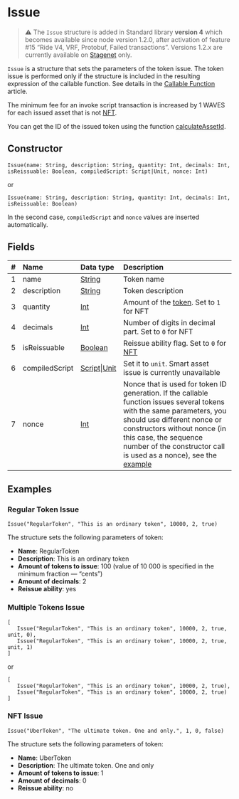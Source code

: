 # Issue

> :warning: The `Issue` structure is added in Standard library **version 4** which becomes available since node version 1.2.0, after activation of feature #15 “Ride V4, VRF, Protobuf, Failed transactions”. Versions 1.2.x are currently available on [Stagenet](/en/blockchain/blockchain-network/stage-network) only.

`Issue` is a structure that sets the parameters of the token issue. The token issue is performed only if the structure is included in the resulting expression of the callable function. See details in the [Callable Function](/eb/ride/functions/callable-function) article.

The minimum fee for an invoke script transaction is increased by 1 WAVES for each issued asset that is not [NFT](/en/blockchain/token/non-fungible-token).

You can get the ID of the issued token using the function [calculateAssetId](/en/ride/functions/built-in-functions/blockchain-functions#calculate).

## Constructor

```ride
Issue(name: String, description: String, quantity: Int, decimals: Int, isReissuable: Boolean, compiledScript: Script|Unit, nonce: Int)
```

or

```ride
Issue(name: String, description: String, quantity: Int, decimals: Int, isReissuable: Boolean)
```

In the second case, `compiledScript` and `nonce` values are inserted automatically.

## Fields

| # | Name | Data type | Description |
| :--- | :--- | :--- | :--- |
| 1 | name | [String](/en/ride/data-types/string) | Token name |
| 2 | description | [String](/en/ride/data-types/string) | Token description |
| 3 | quantity | [Int](/en/ride/data-types/int) | Amount of the [token](/en/blockchain/token). Set to `1` for NFT |
| 4 | decimals | [Int](/en/ride/data-types/int) | Number of digits in decimal part. Set to `0` for NFT |
| 5 | isReissuable | [Boolean](/en/ride/data-types/boolean) | Reissue ability flag. Set to `0` for [NFT](/en/blockchain/token/non-fungible-token) |
| 6 | compiledScript | [Script](/en/ride/script)&#124;[Unit](/en/ride/data-types/unit) | Set it to `unit`. Smart asset issue is currently unavailable |
| 7 | nonce | [Int](/en/ride/data-types/int) | Nonce that is used for token ID generation. If the callable function issues several tokens with the same parameters, you should use different nonce or constructors without nonce (in this case, the sequence number of the constructor call is used as a nonce), see the [example](#multiple-tokens-issue) |

## Examples

### Regular Token Issue

```
Issue("RegularToken", "This is an ordinary token", 10000, 2, true)
```

The structure sets the following parameters of token:

* **Name**: RegularToken
* **Description**: This is an ordinary token
* **Amount of tokens to issue**: 100 (value of 10&nbsp;000 is specified in the minimum fraction —  “cents”)
* **Amount of decimals**: 2
* **Reissue ability**: yes

### Multiple Tokens Issue

```
[
   Issue("RegularToken", "This is an ordinary token", 10000, 2, true, unit, 0),
   Issue("RegularToken", "This is an ordinary token", 10000, 2, true, unit, 1)
]
```

or

```
[
   Issue("RegularToken", "This is an ordinary token", 10000, 2, true),
   Issue("RegularToken", "This is an ordinary token", 10000, 2, true)
]
```

### NFT Issue

```
Issue("UberToken", "The ultimate token. One and only.", 1, 0, false)
```

The structure sets the following parameters of token:

* **Name**: UberToken
* **Description**: The ultimate token. One and only
* **Amount of tokens to issue**: 1
* **Amount of decimals**: 0
* **Reissue ability**: no
